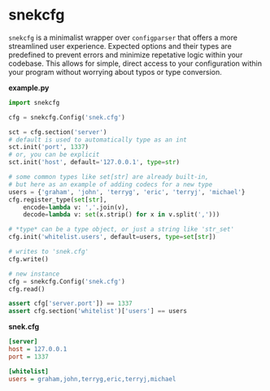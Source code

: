 # snekcfg

`snekcfg` is a minimalist wrapper over `configparser` that offers a more
streamlined user experience. Expected options and their types are predefined
to prevent errors and minimize repetative logic within your codebase. This
allows for simple, direct access to your configuration within your program
without worrying about typos or type conversion.

**example.py**

```python
import snekcfg

cfg = snekcfg.Config('snek.cfg')

sct = cfg.section('server')
# default is used to automatically type as an int
sct.init('port', 1337)
# or, you can be explicit
sct.init('host', default='127.0.0.1', type=str)

# some common types like set[str] are already built-in,
# but here as an example of adding codecs for a new type
users = {'graham', 'john', 'terryg', 'eric', 'terryj', 'michael'}
cfg.register_type(set[str],
    encode=lambda v: ','.join(v),
    decode=lambda v: set(x.strip() for x in v.split(',')))

# *type* can be a type object, or just a string like 'str_set'
cfg.init('whitelist.users', default=users, type=set[str])

# writes to 'snek.cfg'
cfg.write()

# new instance
cfg = snekcfg.Config('snek.cfg')
cfg.read()

assert cfg['server.port']) == 1337
assert cfg.section('whitelist')['users'] == users
```

**snek.cfg**

```ini
[server]
host = 127.0.0.1
port = 1337

[whitelist]
users = graham,john,terryg,eric,terryj,michael
```
